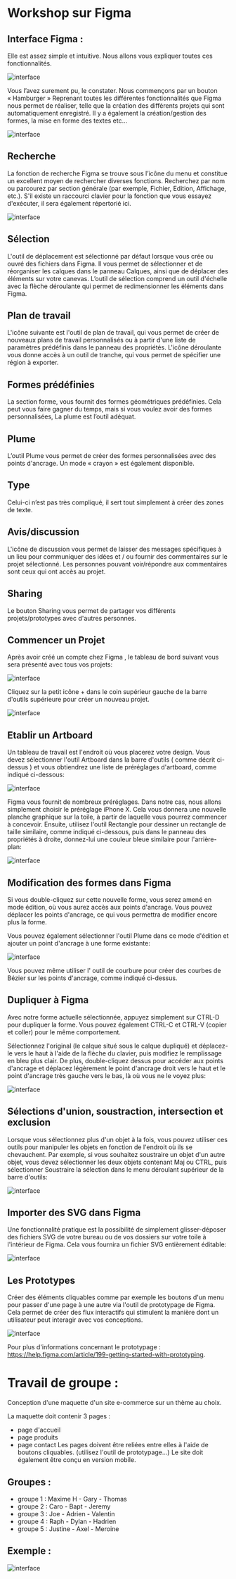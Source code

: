 # Workshop sur Figma 

## Interface Figma :
Elle est assez simple et intuitive. Nous allons vous expliquer toutes ces fonctionnalités.
 
 ![interface](board.JPG)

Vous l’avez surement pu, le constater. Nous commençons par un bouton « Hamburger » Reprenant toutes les différentes fonctionnalités que Figma nous permet de réaliser, telle que la création des différents projets qui sont automatiquement enregistré. Il y a également la création/gestion des formes, la mise en forme des textes etc…
 
  ![interface](menuboard.JPG)
  
## Recherche

La fonction de recherche Figma se trouve sous l’icône du menu et constitue un excellent moyen de rechercher diverses fonctions. Recherchez par nom ou parcourez par section générale (par exemple, Fichier, Edition, Affichage, etc.). S'il existe un raccourci clavier pour la fonction que vous essayez d'exécuter, il sera également répertorié ici. 

![interface](outils.JPG)
  
## Sélection

L'outil de déplacement est sélectionné par défaut lorsque vous crée ou ouvré des fichiers dans Figma. Il vous permet de sélectionner et de réorganiser les calques dans le panneau Calques, ainsi que de déplacer des éléments sur votre canevas. L’outil de sélection comprend un outil d'échelle avec la flèche déroulante qui permet de redimensionner les éléments dans Figma.

## Plan de travail
L'icône suivante est l'outil de plan de travail, qui vous permet de créer de nouveaux plans de travail personnalisés ou à partir d'une liste de paramètres prédéfinis dans le panneau des propriétés. L'icône déroulante vous donne accès à un outil de tranche, qui vous permet de spécifier une région à exporter.

## Formes prédéfinies
La section forme, vous fournit des formes géométriques prédéfinies. Cela peut vous faire gagner du temps, mais si vous voulez avoir des formes personnalisées, La plume est l’outil adéquat.
## Plume
L’outil Plume vous permet de créer des formes personnalisées avec des points d'ancrage. Un mode « crayon » est également disponible.

## Type
Celui-ci n’est pas très compliqué, il sert tout simplement à créer des zones de texte.

## Avis/discussion
L'icône de discussion vous permet de laisser des messages spécifiques à un lieu pour communiquer des idées et / ou fournir des commentaires sur le projet sélectionné. Les personnes pouvant voir/répondre aux commentaires sont ceux qui ont accès au projet.

## Sharing
Le bouton Sharing vous permet de partager vos différents projets/prototypes avec d'autres personnes.


## Commencer un Projet
Après avoir créé un compte chez Figma , le tableau de bord suivant vous sera présenté avec tous vos projets:

 ![interface](figmaboard.JPG)
 
Cliquez sur la petit icône + dans le coin supérieur gauche de la barre d'outils supérieure pour créer un nouveau projet.

 ![interface](figmanew.JPG)

## Etablir un Artboard
Un tableau de travail est l'endroit où vous placerez votre design. Vous devez sélectionner l'outil Artboard dans la barre d'outils ( comme décrit ci-dessus ) et vous obtiendrez une liste de préréglages d'artboard, comme indiqué ci-dessous:
 
 ![interface](figmaartboard.JPG)
 
Figma vous fournit de nombreux préréglages. Dans notre cas, nous allons simplement choisir le  préréglage iPhone X. Cela vous donnera une nouvelle planche graphique sur la toile, à partir de laquelle vous pourrez commencer à concevoir.
Ensuite, utilisez l'outil Rectangle pour dessiner un rectangle de taille similaire, comme indiqué ci-dessous, puis dans le panneau des propriétés à droite, donnez-lui une couleur bleue similaire pour l'arrière-plan:

 ![interface](figmaforme.JPG)

## Modification des formes dans Figma
Si vous double-cliquez sur cette nouvelle forme, vous serez amené en mode édition, où vous aurez accès aux points d'ancrage. Vous pouvez déplacer les points d'ancrage, ce qui vous permettra de modifier encore plus la forme.

Vous pouvez également sélectionner l'outil Plume dans ce mode d'édition et ajouter un point d'ancrage à une forme existante:

![interface](figmamodifforme.JPG)
 
Vous pouvez même utiliser l' outil de courbure  pour créer des courbes de Bézier sur les points d'ancrage, comme indiqué ci-dessus.

## Dupliquer à Figma
Avec notre forme actuelle sélectionnée, appuyez simplement sur CTRL-D pour dupliquer la forme. Vous pouvez également CTRL-C et CTRL-V (copier et coller) pour le même comportement. 

Sélectionnez l'original (le calque situé sous le calque dupliqué) et déplacez-le vers le haut à l'aide de la flèche du clavier, puis modifiez le remplissage en bleu plus clair. De plus, double-cliquez dessus pour accéder aux points d'ancrage et déplacez légèrement le point d'ancrage droit vers le haut et le point d'ancrage très gauche vers le bas, là où vous ne le voyez plus:

 ![interface](figmadupliquer.JPG)

## Sélections d'union, soustraction, intersection et exclusion
Lorsque vous sélectionnez plus d'un objet à la fois, vous pouvez utiliser ces outils pour manipuler les objets en fonction de l'endroit où ils se chevauchent. Par exemple, si vous souhaitez soustraire un objet d'un autre objet, vous devez sélectionner les deux objets contenant Maj ou CTRL, puis sélectionner Soustraire la sélection  dans le menu déroulant supérieur de la barre d'outils:

  ![interface](figmaselection.JPG)

## Importer des SVG dans Figma
Une fonctionnalité pratique est la possibilité de simplement glisser-déposer des fichiers SVG de votre bureau ou de vos dossiers sur votre toile à l'intérieur de Figma.
Cela vous fournira un fichier SVG entièrement éditable:

  ![interface](figmasvg.JPG)

## Les Prototypes

Créer des éléments cliquables comme par exemple les boutons d'un menu pour passer d'une page à une autre via l'outil de prototypage de Figma. Cela permet de créer des flux interactifs qui stimulent la manière dont un utilisateur peut interagir avec vos conceptions.

  ![interface](prototype.JPG)
  
  Pour plus d'informations concernant le prototypage : https://help.figma.com/article/199-getting-started-with-prototyping.

# Travail de groupe :
Conception d'une maquette d'un site e-commerce sur un thème au choix.

La maquette doit contenir 3 pages :
- page d'accueil
- page produits
-	page contact
Les pages doivent être reliées entre elles à l'aide de boutons cliquables. (utilisez l'outil de prototypage...)
Le site doit également être conçu en version mobile.

## Groupes :
- groupe 1 : Maxime H - Gary - Thomas
- groupe 2 : Caro - Bapt - Jeremy
- groupe 3 : Joe - Adrien - Valentin
- groupe 4 : Raph - Dylan - Hadrien
- groupe 5 : Justine - Axel - Meroine


## Exemple :

  ![interface](exemplemaquette.JPG)
